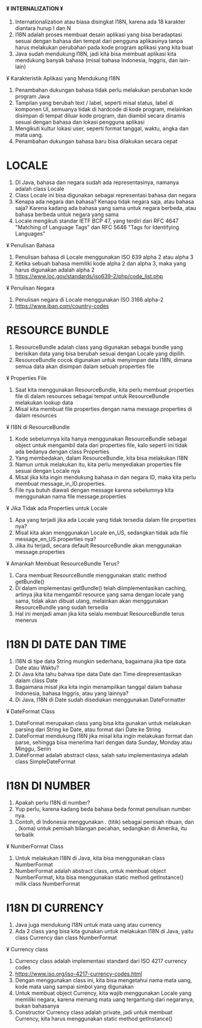 
#### ¥ INTERNALIZATION ¥ ####

1. Internationalization atau biasa disingkat I18N, karena ada 18 karakter diantara hurup I dan N
2. I18N adalah proses membuat desain aplikasi yang bisa beradaptasi sesuai dengan bahasa dan tempat dari pengguna aplikasinya tanpa harus melakukan perubahan pada kode program aplikasi yang kita buat
3. Java sudah mendukung I18N, jadi kita bisa membuat aplikasi kita mendukung banyak bahasa (misal bahasa Indonesia, Inggris, dan lain-lain)


¥ Karakteristik Aplikasi yang Mendukung I18N

1. Penambahan dukungan bahasa tidak perlu melakukan perubahan kode program Java
2. Tampilan yang berubah text / label, seperti misal status, label di komponen UI, semuanya tidak di hardcode di kode program, melainkan disimpan di tempat diluar kode program, dan diambil secara dinamis sesuai dengan bahasa dan lokasi pengguna aplikasi
3. Mengikuti kultur lokasi user, seperti format tanggal, waktu, angka dan mata uang.
4. Penambahan dukungan bahasa baru bisa dilakukan secara cepat


# LOCALE

1. DI Java, bahasa dan negara sudah ada representasinya, namanya adalah class Locale
2. Class Locale ini bisa digunakan sebagai representasi bahasa dan negara
3. Kenapa ada negara dan bahasa? Kenapa tidak negara saja, atau bahasa saja? Karena kadang ada bahasa yang sama untuk negara berbeda, atau bahasa berbeda untuk negara yang sama
4. Locale mengikuti standar IETF BCP 47, yang terdiri dari RFC 4647 "Matching of Language Tags” dan RFC 5646 "Tags for Identifying Languages"

¥ Penulisan Bahasa

1. Penulisan bahasa di Locale menggunakan ISO 639 alpha 2 atau alpha 3
2. Ketika sebuah bahasa memiliki kode alpha 2 dan alpha 3, maka yang harus digunakan adalah alpha 2
3. https://www.loc.gov/standards/iso639-2/php/code_list.php 

¥ Penulisan Negara

1. Penulisan negara di Locale menggunakan ISO 3166 alpha-2
2. https://www.iban.com/country-codes 

# RESOURCE BUNDLE

1. ResourceBundle adalah class yang digunakan sebagai bundle yang berisikan data yang bisa berubah sesuai dengan Locale yang dipilih.
2. ResourceBundle cocok digunakan untuk menyimpan data I18N, dimana semua data akan disimpan dalam sebuah properties file

¥ Properties File
1. Saat kita menggunakan ResourceBundle, kita perlu membuat properties file di dalam resources sebagai tempat untuk ResourceBundle melakukan lookup data
2. Misal kita membuat file properties dengan nama message.properties di dalam resources


¥ I18N di ResourceBundle
1. Kode sebelumnya kita hanya menggunakan ResourceBundle sebagai object untuk mengambil data dari properties file, kalo seperti ini tidak ada bedanya dengan class Properties
2. Yang membedakan, dalam ResourceBundle, kita bisa melakukan I18N
3. Namun untuk melakukan itu, kita perlu menyediakan properties file sesuai dengan Locale nya
4. Misal jika kita ingin mendukung bahasa in dan negara ID, maka kita perlu membuat message_in_ID.properties.
5. File nya butuh diawali dengan message karena sebelumnya kita menggunakan nama file message.properties

¥ Jika Tidak ada Properties untuk Locale
1. Apa yang terjadi jika ada Locale yang tidak tersedia dalam file properties nya?
2. Misal kita akan menggunakan Locale en_US, sedangkan tidak ada file message_en_US.properties nya?
3. Jika itu terjadi, secara default ResourceBundle akan menggunakan message.properties

¥ Amankah Membuat ResourceBundle Terus?
1. Cara membuat ResourceBundle menggunakan static method getBundle()
2. Di dalam implementasi getBundle() telah diimplementasikan caching, artinya jika kita mengambil resource yang sama dengan locale yang sama, tidak akan dibuat ulang, melainkan akan menggunakan ResourceBundle yang sudah tersedia
3. Hal ini menjadi aman jika kita selalu membuat ResourceBundle terus menerus


# I18N DI DATE DAN TIME

1. I18N di tipe data String mungkin sederhana, bagaimana jika tipe data Date atau Waktu?
2. Di Java kita tahu bahwa tipe data Date dan Time direpresentasikan dalam class Date
3. Bagaimana misal jika kita ingin menampilkan tanggal dalam bahasa Indonesia, bahasa Inggris, atau yang lainnya?
4. Di Java, I18N di Date sudah disediakan menggunakan DateFormatter

¥ DateFormat Class
1. DateFormat merupakan class yang bisa kita gunakan untuk melakukan parsing dari String ke Date, atau format dari Date ke String
2. DateFormat mendukung I18N jika misal kita ingin melakukan format dan parse, sehingga bisa menerima hari dengan data Sunday, Monday atau Minggu, Senin
3. DateFormat adalah abstract class, salah satu implementasinya adalah class SimpleDateFormat

# I18N DI NUMBER

1. Apakah perlu I18N di number?
2. Yup perlu, karena kadang beda bahasa beda format penulisan number nya.
3. Contoh, di Indonesia menggunakan . (titik) sebagai pemisah ribuan, dan , (koma) untuk pemisah bilangan pecahan, sedangkan di Amerika, itu terbalik

¥ NumberFormat Class
1. Untuk melakukan I18N di Java, kita bisa menggunakan class NumberFormat
2. NumberFormat adalah abstract class, untuk membuat object NumberFormat, kita bisa menggunakan static method getInstance() milik class NumberFormat


# I18N DI CURRENCY

1. Java juga mendukung I18N untuk mata uang atau currency
2. Ada 2 class yang bisa kita gunakan untuk melakukan I18N di Java, yaitu class Currency dan class NumberFormat


¥ Currency class
1. Currency class adalah implementasi standard dari ISO 4217 currency codes
2. https://www.iso.org/iso-4217-currency-codes.html
3. Dengan menggunakan class ini, kita bisa mengetahui nama mata uang, kode mata uang sampai simbol yang digunakan
4. Untuk membuat object Currency, kita wajib menggunakan Locale yang memiliki negara, karena memang mata uang tergantung dari negaranya, bukan bahasanya
5. Constructor Currency class adalah private, jadi untuk membuat Currency, kita harus menggunakan static method getInstance()

























